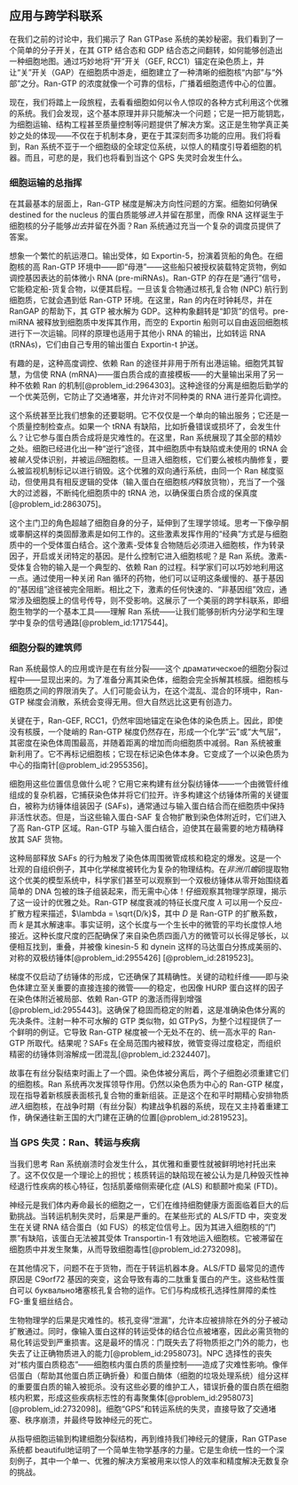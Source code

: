 ## 应用与跨学科联系

在我们之前的讨论中，我们揭示了 Ran GTPase 系统的美妙秘密。我们看到了一个简单的分子开关，在其 GTP 结合态和 GDP 结合态之间翻转，如何能够创造出一种细胞地图。通过巧妙地将“开”开关（GEF, RCC1）锚定在染色质上，并让“关”开关（GAP）在细胞质中游走，细胞建立了一种清晰的细胞核“内部”与“外部”之分。Ran-GTP 的浓度就像一个可靠的信标，广播着细胞遗传中心的位置。

现在，我们将踏上一段旅程，去看看细胞如何以令人惊叹的各种方式利用这个优雅的系统。我们会发现，这个基本原理并非只能解决一个问题；它是一把万能钥匙，为细胞运输、结构工程甚至质量控制等问题提供了解决方案。这正是生物学真正美妙之处的体现——不仅在于机制本身，更在于其深刻而多功能的应用。我们将看到，Ran 系统不亚于一个细胞级的全球定位系统，以惊人的精度引导着细胞的机器。而且，可悲的是，我们也将看到当这个 GPS 失灵时会发生什么。

### 细胞运输的总指挥

在其最基本的层面上，Ran-GTP 梯度是解决方向性问题的方案。细胞如何确保 destined for the nucleus 的蛋白质能够*进入*并留在那里，而像 RNA 这样诞生于细胞核的分子能够*出去*并留在外面？Ran 系统通过充当一个复杂的调度员提供了答案。

想象一个繁忙的航运港口。输出受体，如 Exportin-5，扮演着货船的角色。在细胞核的高 Ran-GTP 环境中——即“母港”——这些船只被授权装载特定货物，例如调控基因表达的前体微小 RNA (pre-miRNAs)。Ran-GTP 的存在是“通行”信号，它能稳定船-货复合物，以便其启程。一旦该复合物通过核孔复合物 (NPC) 航行到细胞质，它就会遇到低 Ran-GTP 环境。在这里，Ran 的内在时钟耗尽，并在 RanGAP 的帮助下，其 GTP 被水解为 GDP。这种构象翻转是“卸货”的信号。pre-miRNA 被释放到细胞质中发挥其作用，而空的 Exportin 船则可以自由返回细胞核进行下一次运输。同样的原理也适用于其他小 RNA 的输出，比如转运 RNA (tRNAs)，它们由自己专用的输出蛋白 Exportin-t 护送。

有趣的是，这种高度调控、依赖 Ran 的途径并非用于所有出港运输。细胞凭其智慧，为信使 RNA (mRNA)——蛋白质合成的直接模板——的大量输出采用了另一种不依赖 Ran 的机制[@problem_id:2964303]。这种途径的分离是细胞后勤学的一个优美范例，它防止了交通堵塞，并允许对不同种类的 RNA 进行差异化调控。

这个系统甚至比我们想象的还要聪明。它不仅仅是一个单向的输出服务；它还是一个质量控制检查点。如果一个 tRNA 有缺陷，比如折叠错误或损坏了，会发生什么？让它参与蛋白质合成将是灾难性的。在这里，Ran 系统展现了其全部的精妙之处。细胞已经进化出一种“逆行”途径，其中细胞质中有缺陷或未使用的 tRNA 会被*输入*受体识别，并被运*回*细胞核。一旦进入细胞核，它们要么被核内酶修复，要么被监视机制标记以进行销毁。这个优雅的双向通行系统，由同一个 Ran 梯度驱动，但使用具有相反逻辑的受体（输入蛋白在细胞核*内*释放货物），充当了一个强大的过滤器，不断纯化细胞质中的 tRNA 池，以确保蛋白质合成的保真度[@problem_id:2863075]。

这个主门卫的角色超越了细胞自身的分子，延伸到了生理学领域。思考一下像孕酮或睾酮这样的类固醇激素是如何工作的。这些激素发挥作用的“经典”方式是与细胞质中的一个受体蛋白结合。这个激素-受体复合物随后必须进入细胞核，作为转录因子，开启或关闭特定的基因。是什么控制它进入细胞核呢？是 Ran 系统。激素-受体复合物的输入是一个典型的、依赖 Ran 的过程。科学家们可以巧妙地利用这一点。通过使用一种关闭 Ran 循环的药物，他们可以证明这条缓慢的、基于基因的“基因组”途径被完全阻断。相比之下，激素的任何快速的、“非基因组”效应，通常涉及细胞膜上的信号传导，则不受影响。这展示了一个美丽的跨学科联系，即细胞生物学的一个基本工具——理解 Ran 系统——让我们能够剖析内分泌学和生理学中复杂的信号通路[@problem_id:1717544]。

### 细胞分裂的建筑师

Ran 系统最惊人的应用或许是在有丝分裂——这个 драматическое的细胞分裂过程中——显现出来的。为了准备分离其染色体，细胞会完全拆解其核膜。细胞核与细胞质之间的界限消失了。人们可能会认为，在这个混乱、混合的环境中，Ran-GTP 梯度会消散，系统会变得无用。但大自然远比这更有创造力。

关键在于，Ran-GEF, RCC1，仍然牢固地锚定在染色体的染色质上。因此，即使没有核膜，一个陡峭的 Ran-GTP 梯度仍然存在，形成一个化学“云”或“大气层”，其密度在染色体周围最高，并随着距离的增加而向细胞质中减弱。Ran 系统被重新利用了。它不再标记细胞核；它现在标记染色体本身。它变成了一个以染色质为中心的指南针[@problem_id:2955356]。

细胞用这些位置信息做什么呢？它用它来构建有丝分裂纺锤体——一个由微管纤维组成的复杂机器，它捕获染色体并将它们拉开。许多构建这个纺锤体所需的关键蛋白，被称为纺锤体组装因子 (SAFs)，通常通过与输入蛋白结合而在细胞质中保持非活性状态。但是，当这些输入蛋白-SAF 复合物扩散到染色体附近时，它们进入了高 Ran-GTP 区域。Ran-GTP 与输入蛋白结合，迫使其在最需要的地方精确释放其 SAF 货物。

这种局部释放 SAFs 的行为触发了染色体周围微管成核和稳定的爆发。这是一个壮观的自组织例子，其中化学梯度被转化为复杂的物理结构。在*非洲爪蟾*卵提取物这个优美的模型系统中，科学家们甚至可以观察到一个双极纺锤体从零开始围绕着简单的 DNA 包被的珠子组装起来，而无需中心体！仔细观察其物理学原理，揭示了这一设计的优雅之处。Ran-GTP 梯度衰减的特征长度尺度 $\lambda$ 可以用一个反应-扩散方程来描述，$\lambda = \sqrt{D/k}$，其中 $D$ 是 Ran-GTP 的扩散系数，而 $k$ 是其水解速率。事实证明，这个长度与一个生长中的微管的平均长度惊人地接近。这种长度尺度的匹配确保了来自染色质四面八方的微管可以长得足够长，以便相互找到，重叠，并被像 kinesin-5 和 dynein 这样的马达蛋白分拣成美丽的、对称的双极纺锤体[@problem_id:2955426] [@problem_id:2819523]。

梯度不仅启动了纺锤体的形成，它还确保了其精确性。关键的动粒纤维——即与染色体建立至关重要的直接连接的微管——的稳定，也因像 HURP 蛋白这样的因子在染色体附近被局部、依赖 Ran-GTP 的激活而得到增强[@problem_id:2955443]。这确保了稳固而稳定的附着，这是准确染色体分离的先决条件。注射一种不可水解的 GTP 类似物，如 $\mathrm{GTP}\gamma \mathrm{S}$，为整个过程提供了一个鲜明的例证。它导致 Ran-GTP 梯度被一个无处不在的、统一高水平的 Ran-GTP 所取代。结果呢？SAFs 在全局范围内被释放，微管变得过度稳定，而组织精密的纺锤体则溶解成一团混乱[@problem_id:2324407]。

故事在有丝分裂结束时画上了一个圆。染色体被分离后，两个子细胞必须重建它们的细胞核。Ran 系统再次发挥领导作用。仍然以染色质为中心的 Ran-GTP 梯度，现在指导着新核膜表面核孔复合物的重新组装。正是这个在和平时期精心安排物质*进入*细胞核，在战争时期（有丝分裂）构建战争机器的系统，现在又主持着重建工作，确保通往新王国的大门建在正确的位置[@problem_id:2819523]。

### 当 GPS 失灵：Ran、转运与疾病

当我们思考 Ran 系统崩溃时会发生什么，其优雅和重要性就被鲜明地衬托出来了。这不仅仅是一个理论上的担忧；核质转运的缺陷现在被公认为是几种毁灭性神经退行性疾病的核心特征，包括肌萎缩侧索硬化症 (ALS) 和额颞叶痴呆 (FTD)。

神经元是我们体内寿命最长的细胞之一，它们在维持细胞健康方面面临着巨大的后勤挑战。当转运机制失灵时，后果是严重的。在某些形式的 ALS/FTD 中，突变发生在关键 RNA 结合蛋白（如 FUS）的核定位信号上。因为其进入细胞核的“门票”有缺陷，该蛋白无法被其受体 Transportin-1 有效地运入细胞核。它被滞留在细胞质中并发生聚集，从而导致细胞毒性[@problem_id:2732098]。

在其他情况下，问题不在于货物，而在于转运机器本身。ALS/FTD 最常见的遗传原因是 C9orf72 基因的突变，这会导致有毒的二肽重复蛋白的产生。这些粘性蛋白可以 буквально堵塞核孔复合物的运作。它们与构成核孔选择性屏障的柔性 FG-重复细丝结合。

生物物理学的后果是灾难性的。核孔变得“泄漏”，允许本应被排除在外的分子被动扩散通过。同时，像输入蛋白这样的转运受体的结合位点被堵塞，因此必需货物的易化转运受到严重损害。这是最坏的情况：门既失去了将物质拒之门外的能力，也失去了让正确物质进入的能力[@problem_id:2958073]。NPC 选择性的丧失对“核内蛋白质稳态”——细胞核内蛋白质的质量控制——造成了灾难性影响。像伴侣蛋白（帮助其他蛋白质正确折叠）和蛋白酶体（细胞的垃圾处理系统）组分这样的重要蛋白质的输入被扼杀。没有这些必要的维护工人，错误折叠的蛋白质在细胞核内积累，形成这些疾病标志性的有毒聚集体[@problem_id:2958073] [@problem_id:2732098]。细胞“GPS”和转运系统的失灵，直接导致了交通堵塞、秩序崩溃，并最终导致神经元的死亡。

从指导细胞运输到构建细胞分裂结构，再到维持我们神经元的健康，Ran GTPase 系统都 beautiful地证明了一个简单生物学基序的力量。它是生命统一性的一个深刻例子，其中一个单一、优雅的解决方案被用来以惊人的效率和精度解决无数复杂的挑战。